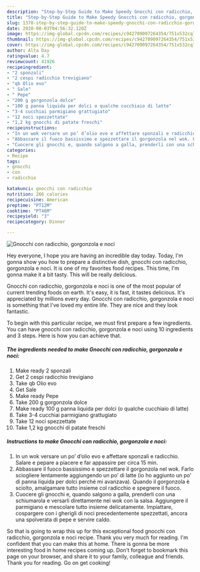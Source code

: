 ```yaml
---
description: "Step-by-Step Guide to Make Speedy Gnocchi con radicchio, gorgonzola e noci"
title: "Step-by-Step Guide to Make Speedy Gnocchi con radicchio, gorgonzola e noci"
slug: 1378-step-by-step-guide-to-make-speedy-gnocchi-con-radicchio-gorgonzola-e-noci
date: 2020-08-03T04:56:32.120Z
image: https://img-global.cpcdn.com/recipes/c942709097264354/751x532cq70/gnocchi-con-radicchio-gorgonzola-e-noci-recipe-main-photo.jpg
thumbnail: https://img-global.cpcdn.com/recipes/c942709097264354/751x532cq70/gnocchi-con-radicchio-gorgonzola-e-noci-recipe-main-photo.jpg
cover: https://img-global.cpcdn.com/recipes/c942709097264354/751x532cq70/gnocchi-con-radicchio-gorgonzola-e-noci-recipe-main-photo.jpg
author: Alta Day
ratingvalue: 4.7
reviewcount: 41926
recipeingredient:
- "2 sponzali"
- "2 cespi radicchio trevigiano"
- "qb Olio evo"
- " Sale"
- " Pepe"
- "200 g gorgonzola dolce"
- "100 g panna liquida per dolci o qualche cucchiaio di latte"
- "3-4 cucchiai parmigiano grattugiato"
- "12 noci spezzettate"
- "1,2 kg gnocchi di patate freschi"
recipeinstructions:
- "In un wok versare un po’ d’olio evo e affettare sponzali e radicchio. Salare e pepare a piacere e far appassire per circa 15 min."
- "Abbassare il fuoco bassissimo e spezzettare il gorgonzola nel wok. Farlo sciogliere lentamente aggiungendo un po’ di latte (io ho aggiunto un po’ di panna liquida per dolci perché mi avanzava). Quando il gorgonzola è sciolto, amalgamare tutto insieme col radicchio e spegnere il fuoco."
- "Cuocere gli gnocchi e, quando salgono a galla, prenderli con una schiumarola e versarli direttamente nel wok con la salsa. Aggiungere il parmigiano e mescolare tutto insieme delicatamente. Impiattare, cospargere con i gherigli di noci precedentemente spezzettati, ancora una spolverata di pepe e servire caldo."
categories:
- Recipe
tags:
- gnocchi
- con
- radicchio

katakunci: gnocchi con radicchio 
nutrition: 266 calories
recipecuisine: American
preptime: "PT12M"
cooktime: "PT46M"
recipeyield: "3"
recipecategory: Dinner

---
```



![Gnocchi con radicchio, gorgonzola e noci](https://img-global.cpcdn.com/recipes/c942709097264354/751x532cq70/gnocchi-con-radicchio-gorgonzola-e-noci-recipe-main-photo.jpg)

Hey everyone, I hope you are having an incredible day today. Today, I'm gonna show you how to prepare a distinctive dish, gnocchi con radicchio, gorgonzola e noci. It is one of my favorites food recipes. This time, I'm gonna make it a bit tasty. This will be really delicious.

Gnocchi con radicchio, gorgonzola e noci is one of the most popular of current trending foods on earth. It's easy, it is fast, it tastes delicious. It's appreciated by millions every day. Gnocchi con radicchio, gorgonzola e noci is something that I've loved my entire life. They are nice and they look fantastic.




To begin with this particular recipe, we must first prepare a few ingredients. You can have gnocchi con radicchio, gorgonzola e noci using 10 ingredients and 3 steps. Here is how you can achieve that.

<!--inarticleads1-->

##### The ingredients needed to make Gnocchi con radicchio, gorgonzola e noci:

1. Make ready 2 sponzali
1. Get 2 cespi radicchio trevigiano
1. Take qb Olio evo
1. Get  Sale
1. Make ready  Pepe
1. Take 200 g gorgonzola dolce
1. Make ready 100 g panna liquida per dolci (o qualche cucchiaio di latte)
1. Take 3-4 cucchiai parmigiano grattugiato
1. Take 12 noci spezzettate
1. Take 1,2 kg gnocchi di patate freschi




<!--inarticleads2-->

##### Instructions to make Gnocchi con radicchio, gorgonzola e noci:

1. In un wok versare un po’ d’olio evo e affettare sponzali e radicchio. Salare e pepare a piacere e far appassire per circa 15 min.
1. Abbassare il fuoco bassissimo e spezzettare il gorgonzola nel wok. Farlo sciogliere lentamente aggiungendo un po’ di latte (io ho aggiunto un po’ di panna liquida per dolci perché mi avanzava). Quando il gorgonzola è sciolto, amalgamare tutto insieme col radicchio e spegnere il fuoco.
1. Cuocere gli gnocchi e, quando salgono a galla, prenderli con una schiumarola e versarli direttamente nel wok con la salsa. Aggiungere il parmigiano e mescolare tutto insieme delicatamente. Impiattare, cospargere con i gherigli di noci precedentemente spezzettati, ancora una spolverata di pepe e servire caldo.




So that is going to wrap this up for this exceptional food gnocchi con radicchio, gorgonzola e noci recipe. Thank you very much for reading. I'm confident that you can make this at home. There is gonna be more interesting food in home recipes coming up. Don't forget to bookmark this page on your browser, and share it to your family, colleague and friends. Thank you for reading. Go on get cooking!
